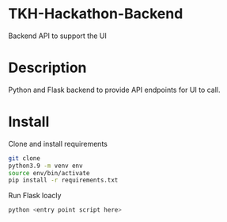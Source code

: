 # TKH-Hackathon-Backend
Backend API to support the UI

# Description
Python and Flask backend to provide API endpoints for UI to call.

# Install
Clone and install requirements
```bash
git clone
python3.9 -m venv env
source env/bin/activate
pip install -r requirements.txt
```

Run Flask loacly 
```bash
python <entry point script here>
```
